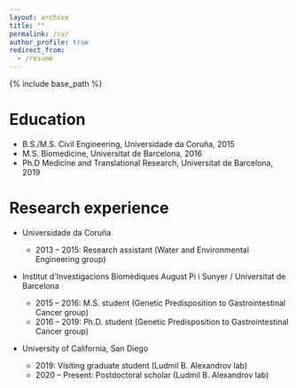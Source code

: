 ```yaml
---
layout: archive
title: ""
permalink: /cv/
author_profile: true
redirect_from:
  - /resume
---
```


{% include base_path %}

Education
======
* B.S./M.S. Civil Engineering, Universidade da Coruña, 2015
* M.S. Biomedicine, Universitat de Barcelona, 2016
* Ph.D Medicine and Translational Research, Universitat de Barcelona, 2019

Research experience
======
* Universidade da Coruña
  * 2013 – 2015: Research assistant (Water and Environmental Engineering group)

* Institut d'Investigacions Biomèdiques August Pi i Sunyer / Universitat de Barcelona
  * 2015 – 2016: M.S. student (Genetic Predisposition to Gastrointestinal Cancer group)
  * 2016 – 2019: Ph.D. student (Genetic Predisposition to Gastrointestinal Cancer group)
  
* University of California, San Diego
  * 2019: Visiting graduate student (Ludmil B. Alexandrov lab)
  * 2020 – Present: Postdoctoral scholar (Ludmil B. Alexandrov lab)
